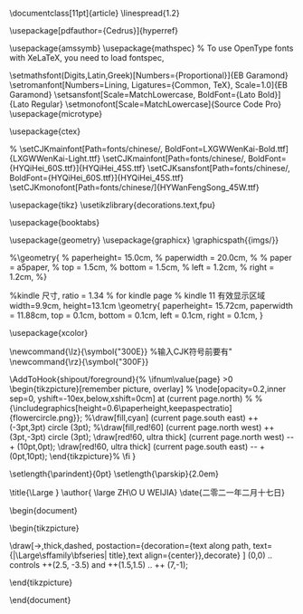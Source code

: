 \documentclass[11pt]{article}
\linespread{1.2}

\usepackage[pdfauthor={Cedrus}]{hyperref}

\usepackage{amssymb}
\usepackage{mathspec}
% To use OpenType fonts with XeLaTeX, you need to load fontspec,

\setmathsfont(Digits,Latin,Greek)[Numbers={Proportional}]{EB Garamond}
\setromanfont[Numbers=Lining, Ligatures={Common, TeX}, Scale=1.0]{EB Garamond}
\setsansfont[Scale=MatchLowercase, BoldFont={Lato Bold}]{Lato Regular}
\setmonofont[Scale=MatchLowercase]{Source Code Pro}
\usepackage{microtype}

\usepackage{ctex}

% \setCJKmainfont[Path=fonts/chinese/, BoldFont=LXGWWenKai-Bold.ttf]{LXGWWenKai-Light.ttf}
\setCJKmainfont[Path=fonts/chinese/, BoldFont={HYQiHei_60S.ttf}]{HYQiHei_45S.ttf}
\setCJKsansfont[Path=fonts/chinese/, BoldFont={HYQiHei_60S.ttf}]{HYQiHei_45S.ttf}
\setCJKmonofont[Path=fonts/chinese/]{HYWanFengSong_45W.ttf}

\usepackage{tikz}
\usetikzlibrary{decorations.text,fpu}

\usepackage{booktabs}

\usepackage{geometry}
\usepackage{graphicx}
\graphicspath{{imgs/}}


%\geometry{
%	 paperheight= 15.0cm,
%	 paperwidth = 20.0cm,
%    % paper	= a5paper,
%	top        = 1.5cm,
%	bottom     = 1.5cm,
%	left       = 1.2cm,
%	right      = 1.2cm,
%}


%kindle 尺寸, ratio = 1.34
% for kindle page
% kindle 11 有效显示区域 width=9.9cm, height=13.1cm
\geometry{
	paperheight= 15.72cm,
	paperwidth = 11.88cm,
	top        = 0.1cm,
	bottom     = 0.1cm,
	left       = 0.1cm,
	right      = 0.1cm,
}




\usepackage{xcolor}

\newcommand{\lz}{\symbol{"300E}} %输入CJK符号前要有"
\newcommand{\rz}{\symbol{"300F}}

\AddToHook{shipout/foreground}{%
	\ifnum\value{page} >0
	\begin{tikzpicture}[remember picture, overlay]
%		\node[opacity=0.2,inner sep=0, yshift=-10ex,below,xshift=0cm] at (current page.north) %
%		{\includegraphics[height=0.6\paperheight,keepaspectratio]{flowercircle.png}};
		%\draw[fill,cyan] (current page.south east) ++(-3pt,3pt) circle (3pt);
		%\draw[fill,red!60] (current page.north west) ++(3pt,-3pt) circle (3pt);
		\draw[red!60, ultra thick] (current page.north west) -- + (10pt,0pt);
		\draw[red!60, ultra thick] (current page.south east) -- + (0pt,10pt);
	\end{tikzpicture}%
	\fi
}

\setlength{\parindent}{0pt}
\setlength{\parskip}{2.0em}



\title{\Large }
\author{ \large  ZH\O U WEIJIA}
\date{二零二一年二月十七日}

\begin{document}

\begin{tikzpicture}

\draw[->,thick,dashed,
postaction={decoration={text along path,
text={|\Large\sffamily\bfseries| title},text align={center}},decorate}
]
(0,0) .. controls ++(2.5, -3.5) and ++(1.5,1.5) .. ++ (7,-1);

\end{tikzpicture}










\end{document}
